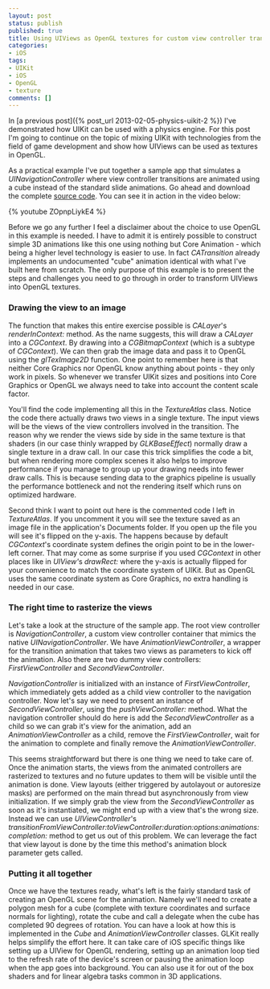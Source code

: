 ```yaml
---
layout: post
status: publish
published: true
title: Using UIViews as OpenGL textures for custom view controller transitions
categories:
- iOS
tags:
- UIKit
- iOS
- OpenGL
- texture
comments: []
---
```

In [a previous post]({% post_url 2013-02-05-physics-uikit-2 %}) I've demonstrated how UIKit can be used with a physics engine. For this post I'm going to continue on the topic of mixing UIKit with technologies from the field of game development and show how UIViews can be used as textures in OpenGL.

As a practical example I've put together a sample app that simulates a <em>UINavigationController</em> where view controller transitions are animated using a cube instead of the standard slide animations. Go ahead and download the complete <a title="source code" href="https://github.com/MihaiDamian/Cube-transition-example" target="_blank">source code</a>. You can see it in action in the video below:

{% youtube ZOpnpLiykE4 %}

Before we go any further I feel a disclaimer about the choice to use OpenGL in this example is needed. I have to admit it is entirely possible to construct simple 3D animations like this one using nothing but Core Animation - which being a higher level technology is easier to use. In fact <em>CATransition</em> already implements an undocumented "cube" animation identical with what I've built here from scratch. The only purpose of this example is to present the steps and challenges you need to go through in order to transform UIViews into OpenGL textures.
<h3>Drawing the view to an image</h3>
The function that makes this entire exercise possible is <em>CALayer</em>'s <em>renderInContext:</em> method. As the name suggests, this will draw a <em>CALayer</em> into a <em>CGContext</em>. By drawing into a <em>CGBitmapContext</em> (which is a subtype of <em>CGContext</em>). We can then grab the image data and pass it to OpenGL using the <em>glTexImage2D</em> function. One point to remember here is that neither Core Graphics nor OpenGL know anything about points - they only work in pixels. So whenever we transfer UIKit sizes and positions into Core Graphics or OpenGL we always need to take into account the content scale factor.

You'll find the code implementing all this in the <em>TextureAtlas</em> class. Notice the code there actually draws two views in a single texture. The input views will be the views of the view controllers involved in the transition. The reason why we render the views side by side in the same texture is that shaders (in our case thinly wrapped by <em>GLKBaseEffect</em>) normally draw a single texture in a draw call. In our case this trick simplifies the code a bit, but when rendering more complex scenes it also helps to improve performance if you manage to group up your drawing needs into fewer draw calls. This is because sending data to the graphics pipeline is usually the performance bottleneck and not the rendering itself which runs on optimized hardware.

Second think I want to point out here is the commented code I left in <em>TextureAtlas</em>. If you uncomment it you will see the texture saved as an image file in the application's Documents folder. If you open up the file you will see it's flipped on the y-axis. The happens because by default <em>CGContext</em>'s coordinate system defines the origin point to be in the lower-left corner. That may come as some surprise if you used <em>CGContext</em> in other places like in <em>UIView'</em>s <em>drawRect:</em> where the y-axis is actually flipped for your convenience to match the coordinate system of UIKit. But as OpenGL uses the same coordinate system as Core Graphics, no extra handling is needed in our case.
<h3>The right time to rasterize the views</h3>
Let's take a look at the structure of the sample app. The root view controller is <em>NavigationController</em>, a custom view controller container that mimics the native <em>UINavigationController</em>. We have <em>AnimationViewController</em>, a wrapper for the transition animation that takes two views as parameters to kick off the animation. Also there are two dummy view controllers: <em>FirstViewController</em> and <em>SecondViewController</em>.

<em>NavigationController</em> is initialized with an instance of <em>FirstViewController</em>, which immediately gets added as a child view controller to the navigation controller. Now let's say we need to present an instance of <em>SecondViewController</em>, using the <em>pushViewController:</em> method. What the navigation controller should do here is add the <em>SecondViewController</em> as a child so we can grab it's view for the animation, add an <em>AnimationViewController</em> as a child, remove the <em>FirstViewController</em>, wait for the animation to complete and finally remove the <em>AnimationViewController</em>.

This seems straightforward but there is one thing we need to take care of. Once the animation starts, the views from the animated controllers are rasterized to textures and no future updates to them will be visible until the animation is done. View layouts (either triggered by autolayout or autoresize masks) are performed on the main thread but asynchronously from view initialization. If we simply grab the view from the <em>SecondViewController</em> as soon as it's instantiated, we might end up with a view that's the wrong size. Instead we can use <em>UIViewController</em>'s <em>transitionFromViewController:toViewController:duration:options:animations:completion:</em> method to get us out of this problem. We can leverage the fact that view layout is done by the time this method's animation block parameter gets called.
<h3>Putting it all together</h3>
Once we have the textures ready, what's left is the fairly standard task of creating an OpenGL scene for the animation. Namely we'll need to create a polygon mesh for a cube (complete with texture coordinates and surface normals for lighting), rotate the cube and call a delegate when the cube has completed 90 degrees of rotation. You can have a look at how this is implemented in the <em>Cube</em> and <em>AnimationViewController</em> classes. GLKit really helps simplify the effort here. It can take care of iOS specific things like setting up a UIView for OpenGL rendering, setting up an animation loop tied to the refresh rate of the device's screen or pausing the animation loop when the app goes into background. You can also use it for out of the box shaders and for linear algebra tasks common in 3D applications.
